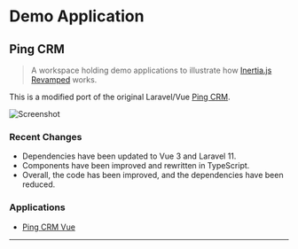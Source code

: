 # Demo Application

## Ping CRM

> A workspace holding demo applications to illustrate how [Inertia.js Revamped](https://inertiajs-revamped.com/) works.

This is a modified port of the original Laravel/Vue [Ping CRM](https://github.com/inertiajs/pingcrm).

![Screenshot](/assets/pingcrm-screenshot.png)

### Recent Changes

- Dependencies have been updated to Vue 3 and Laravel 11.
- Components have been improved and rewritten in TypeScript.
- Overall, the code has been improved, and the dependencies have been reduced.

### Applications

- [Ping CRM Vue](https://github.com/inertiajs-revamped/pingcrm/blob/main/pingcrm-vue/README.md)

---

<!--@include: ../../_templates/parts/try-local.md-->
